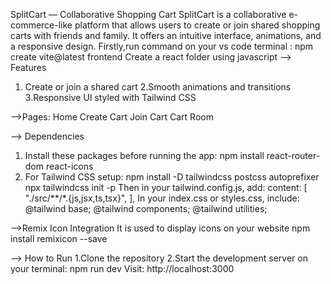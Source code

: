 SplitCart — Collaborative Shopping Cart
SplitCart is a collaborative e-commerce-like platform that allows users to create or join shared shopping carts with friends and family. It offers an intuitive interface, animations, and a responsive design.
 Firstly,run command on your vs code terminal :
   npm create vite@latest frontend
   Create a react folder using javascript
 --> Features
 1. Create or join a shared cart
 2.Smooth animations and transitions
 3.Responsive UI styled with Tailwind CSS

-->Pages:
Home
Create Cart
Join Cart
Cart Room

--> Dependencies
1. Install these packages before running the app:
   npm install react-router-dom react-icons
2. For Tailwind CSS setup:
    npm install -D tailwindcss postcss autoprefixer
    npx tailwindcss init -p
   Then in your tailwind.config.js, add:
    content: [
      "./src/**/*.{js,jsx,ts,tsx}",
],
In your index.css or styles.css, include:
@tailwind base;
@tailwind components;
@tailwind utilities;

-->Remix Icon Integration
It is used to display icons on your website
npm install remixicon --save

--> How to Run
1.Clone the repository
2.Start the development server on your terminal:
npm run dev
Visit: http://localhost:3000










